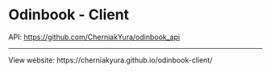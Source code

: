 # Odinbook - Client
API: https://github.com/CherniakYura/odinbook_api
<hr/>
View website: https://cherniakyura.github.io/odinbook-client/
